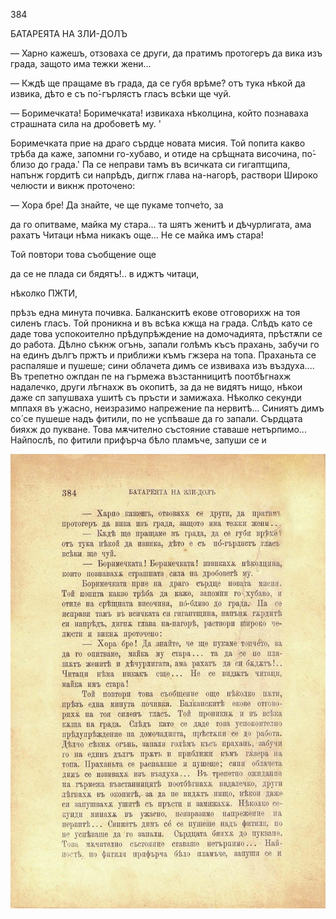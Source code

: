 ﻿384

БАТАРЕЯТА НА ЗЛИ-ДОЛЪ

— Харно кажешъ, отзоваха се други, да пратимъ протогеръ да вика изъ града, защото има тежки жени...

— Кждѣ ще пращаме въ града, да се губя врѣме? отъ тука нѣкой да извика, дѣто е съ по́-гърлястъ гласъ всѣки ще чуй.

— Боримечката! Боримечката! извикаха нѣколцина, който познаваха страшната сила на дробоветѣ му. '

Боримечката прие на драго сърдце новата мисия. Той попита какво трѣба да каже, запомни го-хубаво, и отиде на срѣщната височина, по́-близо до града.' Па се неправи тамъ въ всичката си гигаптщипа, напънж гордитѣ си напрѣдъ, дигпж глава на-нагорѣ, раствори Широко челюсти и викнж проточено:

— Хора бре! Да знайте, че ще пукаме топче́то, за

да го опитваме, майка му стара... та шятъ женитѣ и дѣчурлигата, ама рахатъ Читаци нѣма никакъ още... Не се майка имъ стара!

Той повтори това съобщение още

да се не плада си бядятъ!.. в иджтъ читаци,

нѣколко ПЖТИ,

прѣзъ една минута почивка. Балканскитѣ екове отговорихж на тоя силенъ гласъ. Той проникна и въ всѣка кжща на града. Слѣдъ като се даде това успокоително прѣдупрѣждение на домочадията, прѣстѫпи се до работа. Дѣлно сѣкнж огънь, запали голѣмъ късъ прахань, забучи го на единъ дългъ пржтъ и приближи къмъ гжзера на топа. Праханьта се распаляше и пушеше; сини облачета димъ се извиваха изъ въздуха.... Въ трепетно ожпдан пе на гърмежа възстанницитѣ поотбѣгнахж надалечко, други лѣгнахж въ окопитѣ, за да не видятъ нищо, нѣкои даже сп запушваха ушитѣ съ пръсти и замижаха. Нѣколко секунди мппахя въ ужасно, неизразимо напрежение па нервитѣ... Синиятъ димъ со́ се пушеше надъ фитили, по не успѣваше да го запали. Сърдцата бияхж до пукване. Това мѫчително състояние ставаше нетърпимо... Найпослѣ, по фитили прифърча бѣло пламъче, запуши се и

![original](../images/427.jpg)

